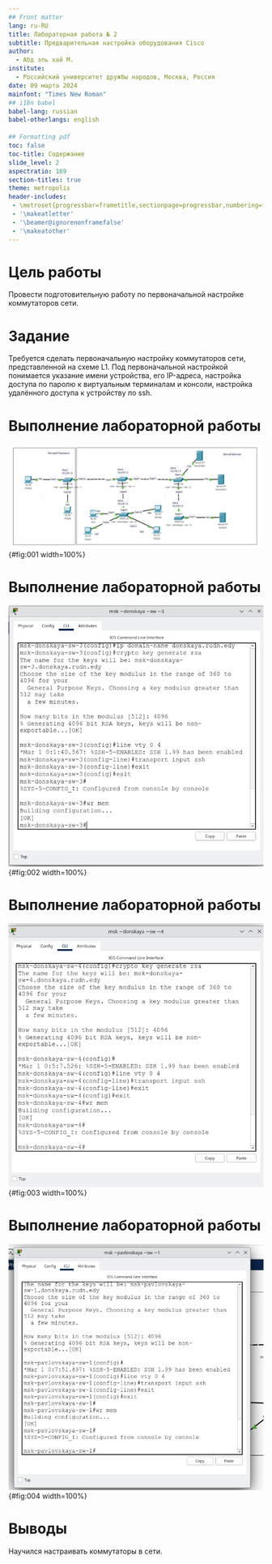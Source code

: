 ```yaml
---
## Front matter
lang: ru-RU
title: Лабораторная работа № 2
subtitle: Предварительная настройка оборудования Cisco
author:
  - Абд эль хай М.
institute:
  - Российский университет дружбы народов, Москва, Россия
date: 09 марта 2024
mainfont: "Times New Roman" 
## i18n babel
babel-lang: russian
babel-otherlangs: english

## Formatting pdf
toc: false
toc-title: Содержание
slide_level: 2
aspectratio: 169
section-titles: true
theme: metropolis
header-includes:
 - \metroset{progressbar=frametitle,sectionpage=progressbar,numbering=fraction}
 - '\makeatletter'
 - '\beamer@ignorenonframefalse'
 - '\makeatother'
---
```


# Цель работы

Провести подготовительную работу по первоначальной настройке коммутаторов сети.

# Задание

Требуется сделать первоначальную настройку коммутаторов сети, представленной на схеме L1. Под первоначальной настройкой понимается указание имени устройства, его IP-адреса, настройка доступа по паролю к виртуальным терминалам и консоли, настройка удалённого доступа к устройству по ssh.

# Выполнение лабораторной работы

![Размещение коммутаторов и оконечных устройств согласно схеме сети L1](../report/image/network.png){#fig:001 width=100%}

# Выполнение лабораторной работы

![настройке коммутатора msk-donskaya-sw-3](../report/image/sw3.png){#fig:002 width=100%}

# Выполнение лабораторной работы

![настройке коммутатора msk-donskaya-sw-4](../report/image/sw4.png){#fig:003 width=100%}

# Выполнение лабораторной работы


![настройке коммутатора msk-pavlovskaya-sw-1](../report/image/pav_sw1.png){#fig:004 width=100%}

# Выводы

Научился настраивать коммутаторы в сети.